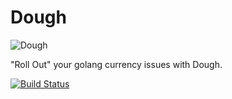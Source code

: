 # Dough
![Dough](https://github.com/fluidpay/dough/tree/develop/images/logo.png)

"Roll Out" your golang currency issues with Dough.

[![Build Status](https://travis-ci.com/fluidpay/dough.svg?branch=master)](https://travis-ci.com/fluidpay/dough)